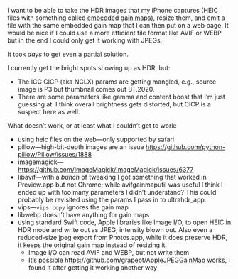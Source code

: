 I want to be able to take the HDR images that my iPhone captures (HEIC
files with something called [embedded gain maps][1]), resize them, and emit
a file with the same embedded gain map that I can then put on a web page.
It would be nice if I could use a more efficient file format like AVIF or
WEBP but in the end I could only get it working with JPEGs.

It took *days* to get even a partial solution.

I currently get the bright spots showing up as HDR, but:
  - The ICC CICP (aka NCLX) params are getting mangled, e.g., source image
    is P3 but thumbnail comes out BT.2020.
  - There are some parameters like gamma and content boost that I’m just
    guessing at. I think overall brightness gets distorted, but CICP is a
    suspect here as well.

[1]: https://gregbenzphotography.com/hdr-photos/jpg-hdr-gain-maps-in-adobe-camera-raw/

What doesn’t work, or at least what I couldn’t get to work:
  - using heic files on the web—only supported by safari
  - pillow—high-bit-depth images are an issue
    <https://github.com/python-pillow/Pillow/issues/1888>
  - imagemagick—<https://github.com/ImageMagick/ImageMagick/issues/6377>
  - libavif—with a *bunch* of tweaking I got something that worked in
    Preview.app but not Chrome; while avifgainmaputil was useful I
    think I ended up with too many parameters I didn’t understand? This
    could probably be revisited using the params I pass in to
    ultrahdr_app.
  - vips—`vips copy` ignores the gain map
  - libwebp doesn’t have anything for gain maps
  - using standard Swift code, Apple libraries like Image I/O, to open
    HEIC in HDR mode and write out as JPEG; intensity blown out. Also
    even a reduced-size jpeg export from Photos.app, while it does
    preserve HDR, it keeps the original gain map instead of resizing
    it.
      - Image I/O can read AVIF and WEBP, but not write them
      - It’s possible <https://github.com/grapeot/AppleJPEGGainMap>
        works, I found it after getting it working another way
